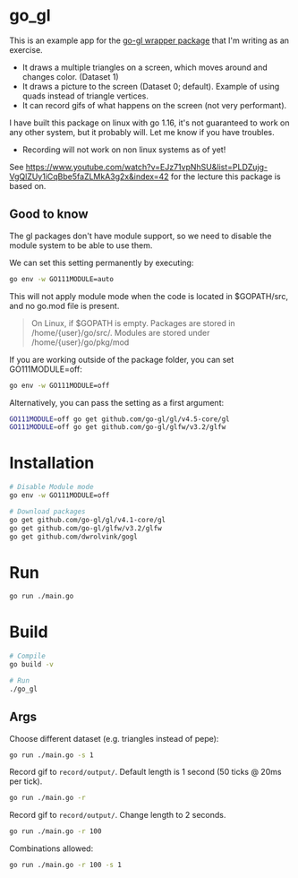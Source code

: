 # go_gl
This is an example app for the [go-gl wrapper package](https://github.com/dwrolvink/gogl/tree/main) that I'm writing as an exercise.

- It draws a multiple triangles on a screen, which moves around and changes color. (Dataset 1)
- It draws a picture to the screen (Dataset 0; default). Example of using quads instead of triangle vertices.
- It can record gifs of what happens on the screen (not very performant).

I have built this package on linux with go 1.16, it's not guaranteed to work on any other system, but it probably will. Let me know if you have troubles.
- Recording will not work on non linux systems as of yet!

See https://www.youtube.com/watch?v=EJz71vpNhSU&list=PLDZujg-VgQlZUy1iCqBbe5faZLMkA3g2x&index=42 for the lecture this package is based on.


## Good to know
The gl packages don't have module support, so we need to disable the module system to be able to use them.

We can set this setting permanently by executing:
``` bash
go env -w GO111MODULE=auto
```
This will not apply module mode when the code is located in $GOPATH/src, and no go.mod file is present.

> On Linux, if $GOPATH is empty. Packages are stored in /home/{user}/go/src/. Modules are stored under /home/{user}/go/pkg/mod

If you are working outside of the package folder, you can set GO111MODULE=off:
``` bash 
go env -w GO111MODULE=off
```

Alternatively, you can pass the setting as a first argument:
```bash
GO111MODULE=off go get github.com/go-gl/gl/v4.5-core/gl
GO111MODULE=off go get github.com/go-gl/glfw/v3.2/glfw
```

# Installation
```bash
# Disable Module mode
go env -w GO111MODULE=off

# Download packages
go get github.com/go-gl/gl/v4.1-core/gl
go get github.com/go-gl/glfw/v3.2/glfw
go get github.com/dwrolvink/gogl
```

# Run
```bash
go run ./main.go 
```

# Build
``` bash
# Compile
go build -v

# Run
./go_gl
```

## Args
Choose different dataset (e.g. triangles instead of pepe):
```bash
go run ./main.go -s 1
```

Record gif to `record/output/`. Default length is 1 second (50 ticks @ 20ms per tick).
```bash
go run ./main.go -r
```

Record gif to `record/output/`. Change length to 2 seconds.
```bash
go run ./main.go -r 100
```

Combinations allowed:
```bash
go run ./main.go -r 100 -s 1
```